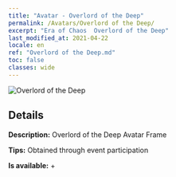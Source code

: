 ```yaml
---
title: "Avatar - Overlord of the Deep"
permalink: /Avatars/Overlord of the Deep/
excerpt: "Era of Chaos  Overlord of the Deep"
last_modified_at: 2021-04-22
locale: en
ref: "Overlord of the Deep.md"
toc: false
classes: wide
---
```

 ![Overlord of the Deep](/images/a/avatarFrame_81.png)

## Details

 **Description:** Overlord of the Deep Avatar Frame 

 **Tips:** Obtained through event participation 

 **Is available:**  + 


